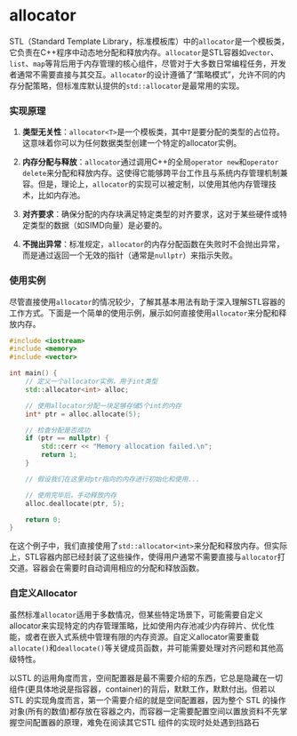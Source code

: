 
# allocator

STL（Standard Template Library，标准模板库）中的`allocator`是一个模板类，它负责在C++程序中动态地分配和释放内存。`allocator`是STL容器如`vector`、`list`、`map`等背后用于内存管理的核心组件，尽管对于大多数日常编程任务，开发者通常不需要直接与其交互。`allocator`的设计遵循了“策略模式”，允许不同的内存分配策略，但标准库默认提供的`std::allocator`是最常用的实现。

### 实现原理

1. **类型无关性**：`allocator<T>`是一个模板类，其中`T`是要分配的类型的占位符。这意味着你可以为任何数据类型创建一个特定的allocator实例。

2. **内存分配与释放**：`allocator`通过调用C++的全局`operator new`和`operator delete`来分配和释放内存。这使得它能够跨平台工作且与系统内存管理机制兼容。但是，理论上，`allocator`的实现可以被定制，以使用其他内存管理技术，比如内存池。

3. **对齐要求**：确保分配的内存块满足特定类型的对齐要求，这对于某些硬件或特定类型的数据（如SIMD向量）是必要的。

4. **不抛出异常**：标准规定，`allocator`的内存分配函数在失败时不会抛出异常，而是通过返回一个无效的指针（通常是`nullptr`）来指示失败。

### 使用实例

尽管直接使用`allocator`的情况较少，了解其基本用法有助于深入理解STL容器的工作方式。下面是一个简单的使用示例，展示如何直接使用`allocator`来分配和释放内存。

```cpp
#include <iostream>
#include <memory>
#include <vector>

int main() {
    // 定义一个allocator实例，用于int类型
    std::allocator<int> alloc;

    // 使用allocator分配一块足够存储5个int的内存
    int* ptr = alloc.allocate(5);

    // 检查分配是否成功
    if (ptr == nullptr) {
        std::cerr << "Memory allocation failed.\n";
        return 1;
    }

    // 假设我们在这里对ptr指向的内存进行初始化和使用...

    // 使用完毕后，手动释放内存
    alloc.deallocate(ptr, 5);

    return 0;
}
```

在这个例子中，我们直接使用了`std::allocator<int>`来分配和释放内存。但实际上，STL容器内部已经封装了这些操作，使得用户通常不需要直接与`allocator`打交道。容器会在需要时自动调用相应的分配和释放函数。

### 自定义Allocator

虽然标准`allocator`适用于多数情况，但某些特定场景下，可能需要自定义allocator来实现特定的内存管理策略，比如使用内存池减少内存碎片、优化性能，或者在嵌入式系统中管理有限的内存资源。自定义allocator需要重载`allocate()`和`deallocate()`等关键成员函数，并可能需要处理对齐问题和其他高级特性。

以STL 的运用角度而言，空间配置器是最不需要介绍的东西，它总是隐藏在一切组件(更具体地说是指容器，container)的背后，默默工作，默默付出。但若以 STL 的实现角度而言，第一个需要介绍的就是空间配置器，因为整个 STL 的操作对象(所有的数值)都存放在容器之内，而容器一定需要配置空间以置放资料不先掌握空间配置器的原理，难免在阅读其它STL 组件的实现时处处遇到挡路石